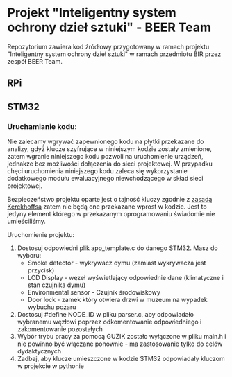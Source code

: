 # Projekt "Inteligentny system ochrony dzieł sztuki" - BEER Team
Repozytorium zawiera kod źródłowy przygotowany w ramach projektu "Inteligentny system ochrony dzieł sztuki" w ramach przedmiotu BIR przez zespół BEER Team.

## RPi

## STM32
### Uruchamianie kodu:
Nie zalecamy wgrywać zapewnionego kodu na płytki przekazane do analizy, gdyż klucze szyfrujące w niniejszym kodzie zostały zmienione, zatem wgranie niniejszego kodu pozwoli na uruchomienie urządzeń, jednakże bez możliwości dołączenia do sieci projektowej. W przypadku chęci uruchomienia niniejszego kodu zaleca się wykorzystanie dodatkowego modułu ewaluacyjnego niewchodzącego w skład sieci projektowej.

Bezpieczeństwo projektu oparte jest o tajność kluczy zgodnie z [zasadą Kerckhoffsa](https://pl.wikipedia.org/wiki/Zasada_Kerckhoffsa) zatem nie będą one przekazane wprost w kodzie. Jest to jedyny element którego w przekazanym oprogramowaniu świadomie nie umieściliśmy.

Uruchomienie projektu:
 1. Dostosuj odpowiedni plik app_template.c do danego STM32. Masz do wyboru:
    * Smoke detector - wykrywacz dymu (zamiast wykrywacza jest przycisk)
    * LCD Display - węzeł wyświetlający odpowiednie dane (klimatyczne i stan czujnika dymu)
    * Environmental sensor - Czujnik środowiskowy
    * Door lock - zamek który otwiera drzwi w muzeum na wypadek wybuchu pożaru
 2. Dostosuj #define NODE_ID w pliku parser.c, aby odpowiadało wybranemu węzłowi poprzez odkomentowanie odpowiedniego i zakomentowanie pozostałych
 3. Wybór trybu pracy za pomocą GUZIK zostało wyłączone w pliku main.h i nie powinno być włączane ponownie - ma zastosowanie tylko do celów dydaktycznych
 4. Zadbaj, aby klucze umieszczone w kodzie STM32 odpowiadały kluczom w projekcie w pythonie
